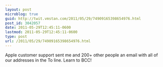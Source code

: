 ```yaml
---
layout: post
microblog: true
guid: http://twit.vmstan.com/2011/05/29/74909165398654976.html
post_id: 3042057
date: 2011-05-29T12:45:11-0600
lastmod: 2011-05-29T12:45:11-0600
type: post
url: /2011/05/29/74909165398654976.html
---
```

Apple customer support sent me and 200+ other people an email with all of our addresses in the To line. Learn to BCC!
